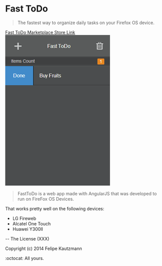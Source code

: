 # Fast ToDo

> The fastest way to organize daily tasks on your Firefox OS device.

[Fast ToDo Marketplace Store Link](https://marketplace.firefox.com/app/fasttodo)
![FastToDo](https://github.com/felipekm/FastToDo/blob/master/app/images/143071.png?raw=true)

> FastToDo is a web app made with AngularJS that was developed to run on FireFox OS Devices.

That works pretty well on the following devices:

*  LG Fireweb
*  Alcatel One Touch
*  Huawei Y300II


--
The License (XXX)

Copyright (c) 2014 Felipe Kautzmann

:octocat: All yours.
